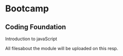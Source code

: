# Bootcamp
## Coding Foundation

Introduction to javaScript

All filesabout the module will be uploaded on this resp. 

